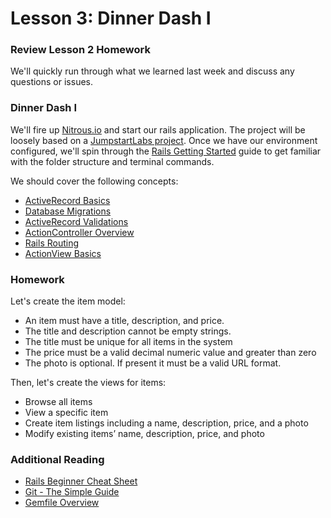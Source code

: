 # Lesson 3: Dinner Dash I

### Review Lesson 2 Homework

We'll quickly run through what we learned last week and discuss any questions or issues.

### Dinner Dash I

We'll fire up [Nitrous.io](https://www.nitrous.io/) and start our rails application. The project will be loosely based on a [JumpstartLabs project](http://tutorials.jumpstartlab.com/projects/dinner_dash.html). Once we have our environment configured, we'll spin through the [Rails Getting Started](http://guides.rubyonrails.org/getting_started.html) guide to get familiar with the folder structure and terminal commands.

We should cover the following concepts:

- [ActiveRecord Basics](http://guides.rubyonrails.org/active_record_basics.html)
- [Database Migrations](http://guides.rubyonrails.org/migrations.html)
- [ActiveRecord Validations](http://guides.rubyonrails.org/active_record_validations.html)
- [ActionController Overview](http://guides.rubyonrails.org/action_controller_overview.html)
- [Rails Routing](http://guides.rubyonrails.org/routing.html)
- [ActionView Basics](http://guides.rubyonrails.org/action_view_overview.html)

### Homework

Let's create the item model:

- An item must have a title, description, and price.
- The title and description cannot be empty strings.
- The title must be unique for all items in the system
- The price must be a valid decimal numeric value and greater than zero
- The photo is optional. If present it must be a valid URL format.

Then, let's create the views for items:

- Browse all items
- View a specific item
- Create item listings including a name, description, price, and a photo
- Modify existing items’ name, description, price, and photo

### Additional Reading

- [Rails Beginner Cheat Sheet](http://www.pragtob.info/rails-beginner-cheatsheet/)
- [Git - The Simple Guide](http://rogerdudler.github.io/git-guide/)
- [Gemfile Overview](http://bundler.io/v1.5/gemfile.html)

